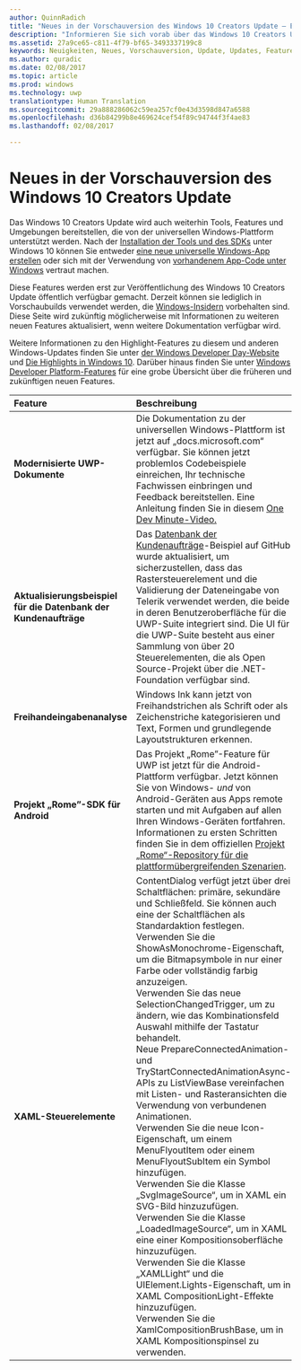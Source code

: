```yaml
---
author: QuinnRadich
title: "Neues in der Vorschauversion des Windows 10 Creators Update – Entwicklung von UWP-Apps"
description: "Informieren Sie sich vorab über das Windows 10 Creators Update, das weiterhin Tools, Features und Umgebungen bereitstellt, die von der universellen Windows-Plattform unterstützt werden."
ms.assetid: 27a9ce65-c811-4f79-bf65-3493337199c8
keywords: Neuigkeiten, Neues, Vorschauversion, Update, Updates, Features, neu, Windows 10, Creators
ms.author: quradic
ms.date: 02/08/2017
ms.topic: article
ms.prod: windows
ms.technology: uwp
translationtype: Human Translation
ms.sourcegitcommit: 29a888286062c59ea257cf0e43d3598d847a6588
ms.openlocfilehash: d36b84299b8e469624cef54f89c94744f3f4ae83
ms.lasthandoff: 02/08/2017

---
```


# <a name="whats-new-in-the-windows-10-creators-update-preview"></a>Neues in der Vorschauversion des Windows 10 Creators Update

Das Windows 10 Creators Update wird auch weiterhin Tools, Features und Umgebungen bereitstellen, die von der universellen Windows-Plattform unterstützt werden. Nach der [Installation der Tools und des SDKs](http://go.microsoft.com/fwlink/?LinkId=821431) unter Windows 10 können Sie entweder [eine neue universelle Windows-App erstellen](https://msdn.microsoft.com/library/windows/apps/bg124288) oder sich mit der Verwendung von [vorhandenem App-Code unter Windows](https://msdn.microsoft.com/library/windows/apps/mt238321) vertraut machen.

Diese Features werden erst zur Veröffentlichung des Windows 10 Creators Update öffentlich verfügbar gemacht. Derzeit können sie lediglich in Vorschaubuilds verwendet werden, die [Windows-Insidern](https://insider.windows.com/) vorbehalten sind. Diese Seite wird zukünftig möglicherweise mit Informationen zu weiteren neuen Features aktualisiert, wenn weitere Dokumentation verfügbar wird.

Weitere Informationen zu den Highlight-Features zu diesem und anderen Windows-Updates finden Sie unter [der Windows Developer Day-Website](https://developer.microsoft.com/en-us/windows/projects/campaigns/windows-developer-day) und [Die Highlights in Windows 10](http://go.microsoft.com/fwlink/?LinkId=823181). Darüber hinaus finden Sie unter [Windows Developer Platform-Features](https://developer.microsoft.com/en-us/windows/platform/features) für eine grobe Übersicht über die früheren und zukünftigen neuen Features.

Feature | Beschreibung
 :---- | :----
**Modernisierte UWP-Dokumente** | Die Dokumentation zu der universellen Windows-Plattform ist jetzt auf „docs.microsoft.com“ verfügbar. Sie können jetzt problemlos Codebeispiele einreichen, Ihr technische Fachwissen einbringen und Feedback bereitstellen. Eine Anleitung finden Sie in diesem [One Dev Minute-Video.](https://channel9.msdn.com/Blogs/One-Dev-Minute/Modernizing-the-Windows-UWP-Docs)
**Aktualisierungsbeispiel für die Datenbank der Kundenaufträge** | Das [Datenbank der Kundenaufträge](https://github.com/Microsoft/Windows-appsample-customers-orders-database)-Beispiel auf GitHub wurde aktualisiert, um sicherzustellen, dass das Rastersteuerelement und die Validierung der Dateneingabe von Telerik verwendet werden, die beide in deren Benutzeroberfläche für die UWP-Suite integriert sind. Die UI für die UWP-Suite besteht aus einer Sammlung von über 20 Steuerelementen, die als Open Source-Projekt über die .NET-Foundation verfügbar sind.
**Freihandeingabenanalyse** | Windows Ink kann jetzt von Freihandstrichen als Schrift oder als Zeichenstriche kategorisieren und Text, Formen und grundlegende Layoutstrukturen erkennen.
**Projekt „Rome”-SDK für Android** | Das Projekt „Rome”-Feature für UWP ist jetzt für die Android-Plattform verfügbar. Jetzt können Sie von Windows- *und* von Android-Geräten aus Apps remote starten und mit Aufgaben auf allen Ihren Windows-Geräten fortfahren. Informationen zu ersten Schritten finden Sie in dem offiziellen [Projekt „Rome“-Repository für die plattformübergreifenden Szenarien](https://github.com/Microsoft/project-rome).
**XAML-Steuerelemente** | ContentDialog verfügt jetzt über drei Schaltflächen: primäre, sekundäre und Schließfeld. Sie können auch eine der Schaltflächen als Standardaktion festlegen. <br> Verwenden Sie die ShowAsMonochrome-Eigenschaft, um die Bitmapsymbole in nur einer Farbe oder vollständig farbig anzuzeigen. <br> Verwenden Sie das neue SelectionChangedTrigger, um zu ändern, wie das Kombinationsfeld Auswahl mithilfe der Tastatur behandelt. <br> Neue PrepareConnectedAnimation- und TryStartConnectedAnimationAsync-APIs zu ListViewBase vereinfachen mit Listen- und Rasteransichten die Verwendung von verbundenen Animationen. <br> Verwenden Sie die neue Icon-Eigenschaft, um einem MenuFlyoutItem oder einem MenuFlyoutSubItem ein Symbol hinzufügen. <br> Verwenden Sie die Klasse „SvgImageSource“, um in XAML ein SVG-Bild hinzuzufügen. <br> Verwenden Sie die Klasse „LoadedImageSource“, um in XAML eine einer Kompositionsoberfläche hinzuzufügen. <br> Verwenden Sie die Klasse „XAMLLight“ und die UIElement.Lights-Eigenschaft, um in XAML CompositionLight-Effekte hinzuzufügen. <br> Verwenden Sie die XamlCompositionBrushBase, um in XAML Kompositionspinsel zu verwenden.

